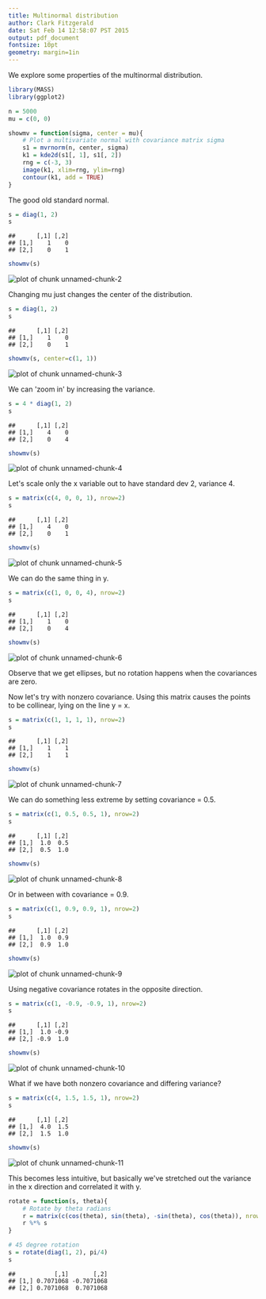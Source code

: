 ```yaml
---
title: Multinormal distribution
author: Clark Fitzgerald 
date: Sat Feb 14 12:58:07 PST 2015
output: pdf_document
fontsize: 10pt
geometry: margin=1in
---
```




We explore some properties of the multinormal distribution.


```r
library(MASS)
library(ggplot2)

n = 5000
mu = c(0, 0)

showmv = function(sigma, center = mu){
    # Plot a multivariate normal with covariance matrix sigma
    s1 = mvrnorm(n, center, sigma)
    k1 = kde2d(s1[, 1], s1[, 2])
    rng = c(-3, 3)
    image(k1, xlim=rng, ylim=rng)
    contour(k1, add = TRUE)
}
```

The good old standard normal.


```r
s = diag(1, 2)
s
```

```
##      [,1] [,2]
## [1,]    1    0
## [2,]    0    1
```

```r
showmv(s)
```

![plot of chunk unnamed-chunk-2](figure/unnamed-chunk-2-1.png) 

Changing mu just changes the center of the distribution.


```r
s = diag(1, 2)
s
```

```
##      [,1] [,2]
## [1,]    1    0
## [2,]    0    1
```

```r
showmv(s, center=c(1, 1))
```

![plot of chunk unnamed-chunk-3](figure/unnamed-chunk-3-1.png) 

We can 'zoom in' by increasing the variance.


```r
s = 4 * diag(1, 2)
s
```

```
##      [,1] [,2]
## [1,]    4    0
## [2,]    0    4
```

```r
showmv(s)
```

![plot of chunk unnamed-chunk-4](figure/unnamed-chunk-4-1.png) 

Let's scale only the x variable out to have standard dev 2, variance 4.


```r
s = matrix(c(4, 0, 0, 1), nrow=2)
s
```

```
##      [,1] [,2]
## [1,]    4    0
## [2,]    0    1
```

```r
showmv(s)
```

![plot of chunk unnamed-chunk-5](figure/unnamed-chunk-5-1.png) 

We can do the same thing in y.


```r
s = matrix(c(1, 0, 0, 4), nrow=2)
s
```

```
##      [,1] [,2]
## [1,]    1    0
## [2,]    0    4
```

```r
showmv(s)
```

![plot of chunk unnamed-chunk-6](figure/unnamed-chunk-6-1.png) 

Observe that we get ellipses, but no rotation happens when the 
covariances are zero.

Now let's try with nonzero covariance. Using this matrix causes the points
to be collinear, lying on the line y = x.


```r
s = matrix(c(1, 1, 1, 1), nrow=2)
s
```

```
##      [,1] [,2]
## [1,]    1    1
## [2,]    1    1
```

```r
showmv(s)
```

![plot of chunk unnamed-chunk-7](figure/unnamed-chunk-7-1.png) 

We can do something less extreme by setting covariance = 0.5.


```r
s = matrix(c(1, 0.5, 0.5, 1), nrow=2)
s
```

```
##      [,1] [,2]
## [1,]  1.0  0.5
## [2,]  0.5  1.0
```

```r
showmv(s)
```

![plot of chunk unnamed-chunk-8](figure/unnamed-chunk-8-1.png) 

Or in between with covariance = 0.9.


```r
s = matrix(c(1, 0.9, 0.9, 1), nrow=2)
s
```

```
##      [,1] [,2]
## [1,]  1.0  0.9
## [2,]  0.9  1.0
```

```r
showmv(s)
```

![plot of chunk unnamed-chunk-9](figure/unnamed-chunk-9-1.png) 

Using negative covariance rotates in the opposite direction.


```r
s = matrix(c(1, -0.9, -0.9, 1), nrow=2)
s
```

```
##      [,1] [,2]
## [1,]  1.0 -0.9
## [2,] -0.9  1.0
```

```r
showmv(s)
```

![plot of chunk unnamed-chunk-10](figure/unnamed-chunk-10-1.png) 

What if we have both nonzero covariance and differing variance?


```r
s = matrix(c(4, 1.5, 1.5, 1), nrow=2)
s
```

```
##      [,1] [,2]
## [1,]  4.0  1.5
## [2,]  1.5  1.0
```

```r
showmv(s)
```

![plot of chunk unnamed-chunk-11](figure/unnamed-chunk-11-1.png) 

This becomes less intuitive, but basically we've stretched out the variance
in the x direction and correlated it with y.







```r
rotate = function(s, theta){
    # Rotate by theta radians
    r = matrix(c(cos(theta), sin(theta), -sin(theta), cos(theta)), nrow=2)
    r %*% s
}

# 45 degree rotation
s = rotate(diag(1, 2), pi/4)
s
```

```
##           [,1]       [,2]
## [1,] 0.7071068 -0.7071068
## [2,] 0.7071068  0.7071068
```

